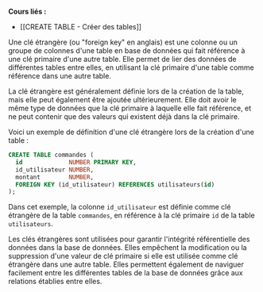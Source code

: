**Cours liés :**
- [[CREATE TABLE - Créer des tables]]

Une clé étrangère (ou "foreign key" en anglais) est une colonne ou un groupe de colonnes d'une table en base de données qui fait référence à une clé primaire d'une autre table. Elle permet de lier des données de différentes tables entre elles, en utilisant la clé primaire d'une table comme référence dans une autre table.

La clé étrangère est généralement définie lors de la création de la table, mais elle peut également être ajoutée ultérieurement. Elle doit avoir le même type de données que la clé primaire à laquelle elle fait référence, et ne peut contenir que des valeurs qui existent déjà dans la clé primaire.

Voici un exemple de définition d'une clé étrangère lors de la création d'une table :

```sql
CREATE TABLE commandes (
  id             NUMBER PRIMARY KEY,
  id_utilisateur NUMBER,
  montant        NUMBER,
  FOREIGN KEY (id_utilisateur) REFERENCES utilisateurs(id)
);
```

Dans cet exemple, la colonne `id_utilisateur` est définie comme clé étrangère de la table `commandes`, en référence à la clé primaire `id` de la table `utilisateurs`.

Les clés étrangères sont utilisées pour garantir l'intégrité référentielle des données dans la base de données. Elles empêchent la modification ou la suppression d'une valeur de clé primaire si elle est utilisée comme clé étrangère dans une autre table. Elles permettent également de naviguer facilement entre les différentes tables de la base de données grâce aux relations établies entre elles.